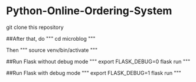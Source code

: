 # Python-Online-Ordering-System
git clone this repository

##After that, do 
"""
cd microblog
"""

Then 
"""
source venv/bin/activate
"""

##Run Flask without debug mode
"""
export FLASK_DEBUG=0
flask run
"""

##Run Flask with debug mode
"""
export FLASK_DEBUG=1
flask run
"""
